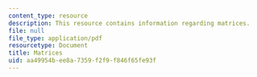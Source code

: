 ```yaml
---
content_type: resource
description: This resource contains information regarding matrices.
file: null
file_type: application/pdf
resourcetype: Document
title: Matrices
uid: aa49954b-ee8a-7359-f2f9-f846f65fe93f
---
```

